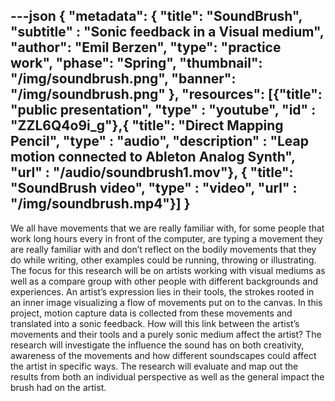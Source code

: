 ---json
{
"metadata": {
  "title": "SoundBrush",
  "subtitle" : "Sonic feedback in a Visual medium",
  "author": "Emil Berzen",
  "type": "practice work",
  "phase": "Spring",
  "thumbnail": "/img/soundbrush.png",
    "banner": "/img/soundbrush.png"
  },
"resources": [{"title": "public presentation",
  "type" : "youtube",
  "id" : "ZZL6Q4o9i_g"},{
  "title": "Direct Mapping Pencil",
  "type" : "audio",
  "description" : "Leap motion connected to Ableton Analog Synth",
  "url" : "/audio/soundbrush1.mov"},
  {
  "title": "SoundBrush video",
  "type" : "video",
  "url" : "/img/soundbrush.mp4"}]
}
---

We all have movements that we are really familiar with, for some people that work long hours every in front of the computer, are typing a movement they are really familiar with and don’t reflect on the bodily movements that they do while writing, other examples could be running, throwing or illustrating. The focus for this research will be on artists working with visual mediums as well as a compare group with other people with different backgrounds and experiences. An artist’s expression lies in their tools, the strokes rooted in an inner image visualizing a flow of movements put on to the canvas. In this project, motion capture data is collected from these movements and translated into a sonic feedback. How will this link between the artist’s movements and their tools and a purely sonic medium affect the artist? The research will investigate the influence the sound has on both creativity, awareness of the movements and how different soundscapes could affect the artist in specific ways. The research will evaluate and map out the results from both an individual perspective as well as the general impact the brush had on the artist.
